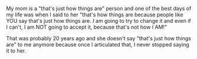  My mom is a "that's just how things are" person and one of the best days of my life was when I said to her "that's how things are because people like YOU say that's just how things are. *I* am going to try to change it and even if I can't, I am NOT going to accept it, because that's not how *I* AM!"

That was probably 20 years ago and she doesn't say "that's just how things are" to me anymore because once I articulated that, I never stopped saying it to her. 